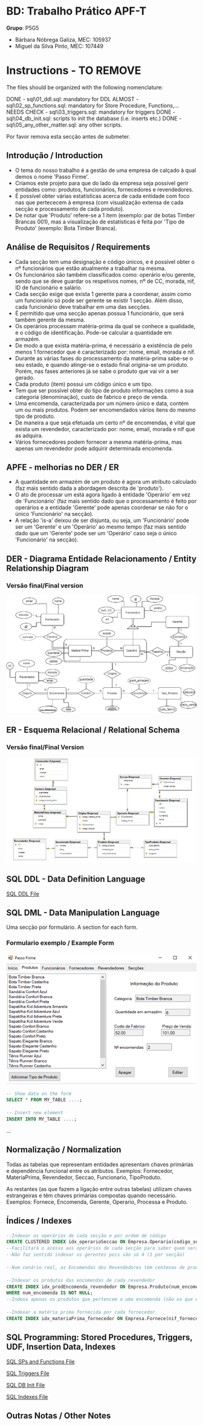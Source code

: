 # BD: Trabalho Prático APF-T

**Grupo**: P5G5
- Bárbara Nóbrega Galiza, MEC: 105937
- Miguel da Silva Pinto, MEC: 107449

# Instructions - TO REMOVE

The files should be organized with the following nomenclature:

DONE - sql\01_ddl.sql: mandatory for DDL
ALMOST - sql\02_sp_functions.sql: mandatory for Store Procedure, Functions,... 
NEEDS CHECK - sql\03_triggers.sql: mandatory for triggers
DONE - sql\04_db_init.sql: scripts to init the database (i.e. inserts etc.)
DONE - sql\05_any_other_matter.sql: any other scripts.

Por favor remova esta secção antes de submeter.

## Introdução / Introduction
 
- O tema do nosso trabalho é a gestão de uma empresa de calçado à qual demos o nome 'Passo Firme'.
- Criamos este projeto para que do lado da empresa seja possível gerir entidades como: produtos, funcionários, fornecedores e revendedores.
- É possível obter várias estatísticas acerca de cada entidade com foco nas que pertececem à empresa (com visualização extensa de cada secção e processamento de cada produto).
- De notar que 'Produto' refere-se a 1 item (exemplo: par de botas Timber Brancas 001), mas a visualização de estatísticas é feita por 'Tipo de Produto' (exemplo: Bota Timber Branca).


## ​Análise de Requisitos / Requirements
 
- Cada secção tem uma designação e código únicos, e é possível obter o nº funcionários que estão atualmente a trabalhar na mesma.
- Os funcionários são também classificados como: operário e/ou gerente, sendo que se deve guardar os respetivos nomes, nº de CC, morada, nif, ID de funcionário e salário.
- Cada secção exige que exista 1 gerente para a coordenar, assim como um funcionário só pode ser gerente se existir 1 secção. Além disso, cada funcionário deve trabalhar em uma das secções.
- É permitido que uma secção apenas possua 1 funcionário, que será também gerente da mesma.
- Os operários processam matéria-prima da qual se conhece a qualidade, e o código de identificação. Pode-se calcular a quantidade em armazém.
- De modo a que exista matéria-prima, é necessário a existência de pelo menos 1 fornecedor que é caracterizado por: nome, email, morada e nif.
- Durante as várias fases do processamento da matéria-prima sabe-se o seu estado, e quando atinge-se o estado final origina-se um produto. Porém, nas fases anteriores já se sabe o produto que vai vir a ser gerado.
- Cada produto (item) possui um código único e um tipo.
- Tem que ser possível obter do tipo de produto informações como a sua categoria (denominação), custo de fabrico e preço de venda. 
- Uma encomenda, caracterizada por um número único e data, contém um ou mais produtos. Podem ser encomendados vários itens do mesmo tipo de produto. 
- De maneira a que seja efetuada um certo nº de encomendas, é vital que exista um revendedor, caracterizado por: nome, email, morada e nif que as adquira.
- Vários fornecedores podem fornecer a mesma matéria-prima, mas apenas um revendedor pode adquirir determinada encomenda.

## APFE - melhorias no DER / ER

- A quantidade em armazém de um produto é agora um atributo calculado (faz mais sentido dada a abordagem descrita de 'produto').
- O ato de processar um está agora ligado à entidade 'Operário' em vez de 'Funcionário' (faz mais sentido dado que o processamento é feito por operários e a entidade 'Gerente' pode apenas coordenar se não for o único 'Funcionário' na secção).
- A relação 'is-a' deixou de ser disjunta, ou seja, um 'Funcionário' pode ser um 'Gerente' e um 'Operário' ao mesmo tempo (faz mais sentido dado que um 'Gerente' pode ser um 'Operário' caso seja o único 'Funcionário' na secção).

## DER - Diagrama Entidade Relacionamento / Entity Relationship Diagram

### Versão final/Final version

![DER Diagram!](der.jpg "AnImage")

## ER - Esquema Relacional / Relational Schema

### Versão final/Final Version

![ER Diagram!](er.jpg "AnImage")

## ​SQL DDL - Data Definition Language

[SQL DDL File](sql/01_ddl.sql "SQLFileQuestion")

## SQL DML - Data Manipulation Language

Uma secção por formulário.
A section for each form.

### Formulario exemplo / Example Form

![Exemplo Screenshot!](screenshots/screenshot_1.jpg "AnImage")

```sql
-- Show data on the form
SELECT * FROM MY_TABLE ....;

-- Insert new element
INSERT INTO MY_TABLE ....;
```

...

## Normalização / Normalization

Todas as tabelas que representam entidades apresentam chaves primárias e dependência funcional entre os atributos.
Exemplos: Fornecedor, MateriaPrima, Revendedor, Seccao, Funcionario, TipoProduto.

As restantes (as que fazem a ligação entre outras tabelas) utilizam chaves estrangeiras e têm chaves primárias compostas quando necessário.
Exemplos: Fornece, Encomenda, Gerente, Operario, Processa e Produto.

## Índices / Indexes

```sql
--Indexar os operários de cada secção e por ordem de código
CREATE CLUSTERED INDEX idx_operarioSeccao ON Empresa.Operario(codigo_seccao, ID_funcionario);
--Facilitará o acesso aos operários de cada secção para saber quem será o próximo gerente
--Não faz sentido indexar os gerentes pois são só 4 (1 por secção)

--Num cenário real, as Encomendas dos Revendedores têm centenas de produtos, assim como as matérias primas fornecidas, logo criamos os 2 índices abaixo:

--Indexar os produtos das encomendas de cada revendedor
CREATE INDEX idx_prodEncomenda_revendedor ON Empresa.Produto(num_encomenda)
WHERE num_encomenda IS NOT NULL;
--Indexa apenas os produtos que pertencem a uma encomenda (não os que estão em armazém)

--Indexar a matéria prima fornecida por cada fornecedor
CREATE INDEX idx_materiaPrima_fornecedor ON Empresa.Fornece(nif_fornecedor);
```

## SQL Programming: Stored Procedures, Triggers, UDF, Insertion Data, Indexes

[SQL SPs and Functions File](sql/02_sp_functions.sql "SQLFileQuestion")

[SQL Triggers File](sql/03_triggers.sql "SQLFileQuestion")

[SQL DB Init File](sql/04_db_init.sql "SQLFileQuestion")

[SQL Indexes File](sql/05_idx.sql "SQLFileQuestion")

## ​Outras Notas / Other Notes
 